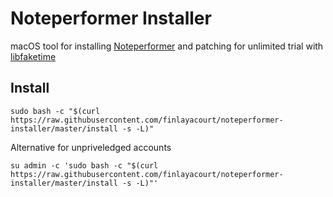 # Noteperformer Installer

macOS tool for installing [Noteperformer](http://www.noteperformer.com/) and patching for unlimited trial with [libfaketime](https://github.com/wolfcw/libfaketime)

## Install

```
sudo bash -c "$(curl https://raw.githubusercontent.com/finlayacourt/noteperformer-installer/master/install -s -L)"
```
Alternative for unpriveledged accounts
```
su admin -c 'sudo bash -c "$(curl https://raw.githubusercontent.com/finlayacourt/noteperformer-installer/master/install -s -L)"'
```
